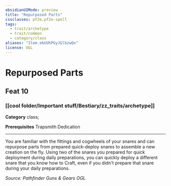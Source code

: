 ```yaml
---
obsidianUIMode: preview
title: "Repurposed Parts"
cssclasses: pf2e,pf2e-spell
tags:
  - trait/archetype
  - trait/common
  - category/class
aliases: "Item.ebUUhPGyJGlbzwQx"
license: OGL
---
```

# Repurposed Parts
## Feat 10
### [[cool folder/Important stuff/Bestiary/zz_traits/archetype]]

**Category** class; 



**Prerequisites** Trapsmith Dedication
* * *
You are familiar with the fittings and cogwheels of your snares and can repurpose parts from prepared quick-deploy snares to assemble a new creation on the fly. Using two of the snares you prepared for quick deployment during daily preparations, you can quickly deploy a different snare that you know how to Craft, even if you didn't prepare that snare during your daily preparations.

*Source: Pathfinder Guns & Gears*
*OGL*